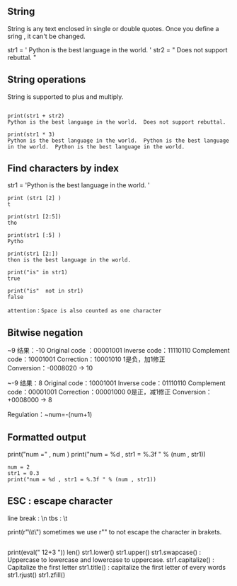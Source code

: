 ## String
String is any text enclosed in single or double quotes. Once you define a sring , it can't be changed.

str1 = ' Python is the best language in the world. '
str2 = " Does not support rebuttal. "

## String operations

String is supported to plus and multiply.

```

print(str1 + str2)
Python is the best language in the world.  Does not support rebuttal. 

print(str1 * 3)
Python is the best language in the world.  Python is the best language in the world.  Python is the best language in the world. 

```

## Find characters by index

str1 = 'Python is the best language in the world. '

```
print (str1 [2] )
t

print(str1 [2:5])
tho

print(str1 [:5] )
Pytho

print(str1 [2:])
thon is the best language in the world. 

print("is" in str1)
true

print("is"  not in str1)
false

attention：Space is also counted as one character

```

## Bitwise negation

~9 结果：-10
Original code ：00001001
Inverse code：11110110
Complement code：10001001
Correction：10001010 1是负，加1修正
Conversion：-0008020 -> 10
 
~-9 结果：8
Original code：10001001
Inverse code：01110110
Complement code：00001001
Correction：00001000 0是正，减1修正
Conversion：+0008000 -> 8
 
Regulation：~num=-(num+1)


## Formatted output

print("num =" , num )
print("num = %d , str1 = %.3f " % (num , str1))

```
num = 2
str1 = 0.3
print("num = %d , str1 = %.3f " % (num , str1))
```
## ESC : escape character
line break : \n
tbs : \t

print(r"\\\t\\")
sometimes we use r"" to not escape the character in brakets. 

##

print(eval(" 12+3 "))
len()
str1.lower()
str1.upper()
str1.swapcase()  :  Uppercase to lowercase and lowercase to uppercase.
str1.capitalize() : Capitalize the first letter
str1.title() : capitalize the first letter of every words
str1.rjust() 
str1.zfill()

